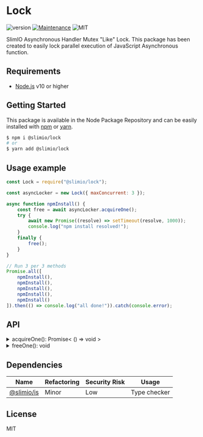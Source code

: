 # Lock
![version](https://img.shields.io/badge/dynamic/json.svg?url=https://raw.githubusercontent.com/SlimIO/Lock/master/package.json&query=$.version&label=Version)
[![Maintenance](https://img.shields.io/badge/Maintained%3F-yes-green.svg)](https://github.com/SlimIO/Lock/commit-activity)
![MIT](https://img.shields.io/github/license/mashape/apistatus.svg)

SlimIO Asynchronous Handler Mutex "Like" Lock. This package has been created to easily lock parallel execution of JavaScript Asynchronous function.

## Requirements
- [Node.js](https://nodejs.org/en/) v10 or higher

## Getting Started

This package is available in the Node Package Repository and can be easily installed with [npm](https://docs.npmjs.com/getting-started/what-is-npm) or [yarn](https://yarnpkg.com).

```bash
$ npm i @slimio/lock
# or
$ yarn add @slimio/lock
```

## Usage example
```js
const Lock = require("@slimio/lock");

const asyncLocker = new Lock({ maxConcurrent: 3 });

async function npmInstall() {
    const free = await asyncLocker.acquireOne();
    try {
        await new Promise((resolve) => setTimeout(resolve, 1000));
        console.log("npm install resolved!");
    }
    finally {
        free();
    }
}

// Run 3 per 3 methods
Promise.all([
    npmInstall(),
    npmInstall(),
    npmInstall(),
    npmInstall(),
    npmInstall()
]).then(() => console.log("all done!")).catch(console.error);
```

## API

<details><summary>acquireOne(): Promise< () => void ></summary>
<br />
Create a new lock counter. Return a function that you need to execute to free the counter/lock.

</details>

<details><summary>freeOne(): void</summary>
<br />
free an acquired lock (or do nothing if there is no lock acquired yet).

</details>

## Dependencies

|Name|Refactoring|Security Risk|Usage|
|---|---|---|---|
|[@slimio/is](https://github.com/SlimIO/is)|Minor|Low|Type checker|

## License
MIT

